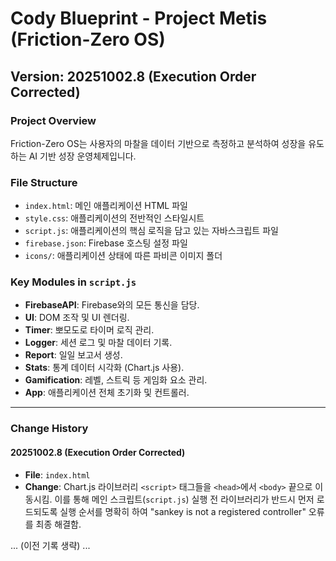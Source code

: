 # Cody Blueprint - Project Metis (Friction-Zero OS)

## Version: 20251002.8 (Execution Order Corrected)

### Project Overview
Friction-Zero OS는 사용자의 마찰을 데이터 기반으로 측정하고 분석하여 성장을 유도하는 AI 기반 성장 운영체제입니다.

### File Structure
- `index.html`: 메인 애플리케이션 HTML 파일
- `style.css`: 애플리케이션의 전반적인 스타일시트
- `script.js`: 애플리케이션의 핵심 로직을 담고 있는 자바스크립트 파일
- `firebase.json`: Firebase 호스팅 설정 파일
- `icons/`: 애플리케이션 상태에 따른 파비콘 이미지 폴더

### Key Modules in `script.js`
- **FirebaseAPI**: Firebase와의 모든 통신을 담당.
- **UI**: DOM 조작 및 UI 렌더링.
- **Timer**: 뽀모도로 타이머 로직 관리.
- **Logger**: 세션 로그 및 마찰 데이터 기록.
- **Report**: 일일 보고서 생성.
- **Stats**: 통계 데이터 시각화 (Chart.js 사용).
- **Gamification**: 레벨, 스트릭 등 게임화 요소 관리.
- **App**: 애플리케이션 전체 초기화 및 컨트롤러.

---

### Change History

#### 20251002.8 (Execution Order Corrected)
- **File**: `index.html`
- **Change**: Chart.js 라이브러리 `<script>` 태그들을 `<head>`에서 `<body>` 끝으로 이동시킴. 이를 통해 메인 스크립트(`script.js`) 실행 전 라이브러리가 반드시 먼저 로드되도록 실행 순서를 명확히 하여 "sankey is not a registered controller" 오류를 최종 해결함.

... (이전 기록 생략) ...